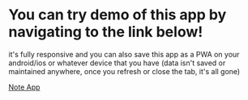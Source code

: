 # You can try demo of this app by navigating to the link below!

it's fully responsive and you can also save this app as a PWA on your android/ios or whatever device that you have
(data isn't saved or maintained anywhere, once you refresh or close the tab, it's all gone)

[Note App](https://note.aminrezaeizadeh.ir/)
